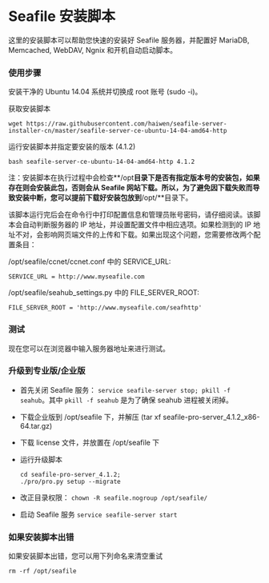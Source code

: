 # Seafile 安装脚本

这里的安装脚本可以帮助您快速的安装好 Seafile 服务器，并配置好 MariaDB, Memcached, WebDAV, Ngnix 和开机自动启动脚本。


### 使用步骤

安装干净的 Ubuntu 14.04 系统并切换成 root 账号 (sudo -i)。

获取安装脚本

```
wget https://raw.githubusercontent.com/haiwen/seafile-server-installer-cn/master/seafile-server-ce-ubuntu-14-04-amd64-http
```

运行安装脚本并指定要安装的版本 (4.1.2)

```
bash seafile-server-ce-ubuntu-14-04-amd64-http 4.1.2

```

注：安装脚本在执行过程中会检查**/opt**目录下是否有指定版本号的安装包，如果存在则会安装此包，否则会从 Seafile 网站下载。所以，为了避免因下载失败而导致安装中断，您可以提前下载好安装包放到**/opt/**目录下。

该脚本运行完后会在命令行中打印配置信息和管理员账号密码，请仔细阅读。该脚本会自动判断服务器的 IP 地址，并设置配置文件中相应选项。如果检测到的 IP 地址不对，会影响网页端文件的上传和下载。如果出现这个问题，您需要修改两个配置条目：

/opt/seafile/ccnet/ccnet.conf 中的 SERVICE_URL:

    SERVICE_URL = http://www.myseafile.com

/opt/seafile/seahub_settings.py 中的 FILE_SERVER_ROOT:

    FILE_SERVER_ROOT = 'http://www.myseafile.com/seafhttp'


### 测试

现在您可以在浏览器中输入服务器地址来进行测试。

### 升级到专业版/企业版

* 首先关闭 Seafile 服务： `service seafile-server stop; pkill -f seahub`。其中 `pkill -f seahub` 是为了确保 seahub 进程被关闭掉。
* 下载企业版到 /opt/seafile 下，并解压 (tar xf seafile-pro-server_4.1.2_x86-64.tar.gz)
* 下载 license 文件，并放置在 /opt/seafile 下
* 运行升级脚本

    ```
    cd seafile-pro-server_4.1.2;
    ./pro/pro.py setup --migrate
    ```

* 改正目录权限： `chown -R seafile.nogroup /opt/seafile/`
* 启动 Seafile 服务 `service seafile-server start`


### 如果安装脚本出错

如果安装脚本出错，您可以用下列命名来清空重试

```
rm -rf /opt/seafile
```

